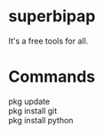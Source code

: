 # superbipap
It's a free tools for all.

# Commands
pkg update <br>
pkg install git<br>
pkg install python<br>
